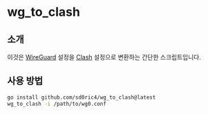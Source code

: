 # wg_to_clash

## 소개

이것은 [WireGuard](https://www.wireguard.com/) 설정을 [Clash](https://wiki.metacubex.one/config/proxies/wg/) 설정으로 변환하는 간단한 스크립트입니다.

## 사용 방법

```bash
go install github.com/sd0ric4/wg_to_clash@latest
wg_to_clash -i /path/to/wg0.conf
```
